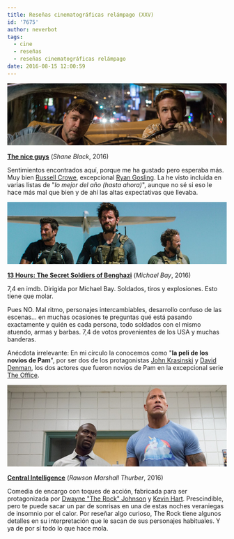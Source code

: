 ```yaml
---
title: Reseñas cinematográficas relámpago (XXV)
id: '7675'
author: neverbot
tags:
  - cine
  - reseñas
  - reseñas cinematográficas relámpago
date: 2016-08-15 12:00:59
---
```


[![](./resenas-cinematograficas-relampago-xxv/the-nice-guys.png)](./resenas-cinematograficas-relampago-xxv/the-nice-guys.png)

**[The nice guys](http://www.imdb.com/title/tt3799694/)** (_Shane Black_, 2016)

Sentimientos encontrados aquí, porque me ha gustado pero esperaba más. Muy bien [Russell Crowe](http://www.imdb.com/name/nm0000128/), excepcional [Ryan Gosling](http://www.imdb.com/name/nm0331516/). La he visto incluida en varias listas de "_lo mejor del año (hasta ahora)_", aunque no sé si eso le hace más mal que bien y de ahí las altas expectativas que llevaba.

[![](./resenas-cinematograficas-relampago-xxv/13-hours-the-secret-soldiers-of-benghazi.png)](./resenas-cinematograficas-relampago-xxv/13-hours-the-secret-soldiers-of-benghazi.png)

**[13 Hours: The Secret Soldiers of Benghazi](http://www.imdb.com/title/tt4172430/)** (_Michael Bay_, 2016)

7,4 en imdb. Dirigida por Michael Bay. Soldados, tiros y explosiones. Esto tiene que molar.

Pues NO. Mal ritmo, personajes intercambiables, desarrollo confuso de las escenas... en muchas ocasiones te preguntas qué está pasando exactamente y quién es cada persona, todo soldados con el mismo atuendo, armas y barbas. 7,4 de votos provenientes de los USA y muchas banderas.

Anécdota irrelevante: En mi círculo la conocemos como "**la peli de los novios de Pam**", por ser dos de los protagonistas [John Krasinski](http://www.imdb.com/name/nm1024677/) y [David Denman](http://www.imdb.com/name/nm0219292/), los dos actores que fueron novios de Pam en la excepcional serie [The Office](http://www.imdb.com/title/tt0386676/).

[![](./resenas-cinematograficas-relampago-xxv/central-intelligence.png)](./resenas-cinematograficas-relampago-xxv/central-intelligence.png)

**[Central Intelligence](http://www.imdb.com/title/tt1489889/)** (_Rawson Marshall Thurber_, 2016)

Comedia de encargo con toques de acción, fabricada para ser protagonizada por [Dwayne "The Rock" Johnson](http://www.imdb.com/name/nm0425005/) y [Kevin Hart](http://www.imdb.com/name/nm0366389/). Prescindible, pero te puede sacar un par de sonrisas en una de estas noches veraniegas de insomnio por el calor. Por reseñar algo curioso, The Rock tiene algunos detalles en su interpretación que le sacan de sus personajes habituales. Y ya de por sí todo lo que hace mola.